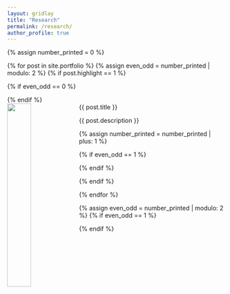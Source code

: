 ```yaml
---
layout: gridlay
title: "Research"
permalink: /research/
author_profile: true
---
```


{% assign number_printed = 0 %}

{% for post in site.portfolio %}
{% assign even_odd = number_printed | modulo: 2 %}
{% if post.highlight == 1 %}

{% if even_odd == 0 %}
<div class="row">
{% endif %}

<div class="col-sm-6 clearfix">
 <div class="well">
  <pubtit>{{ post.title }}</pubtit>
  <img src="{{ site.url }}{{ site.baseurl }}{{ post.photo }}" class="img-responsive" width="33%" style="float: left" />
  <p>{{ post.description }}</p>
 </div>
</div>

{% assign number_printed = number_printed | plus: 1 %}

{% if even_odd == 1 %}
</div>
{% endif %}

{% endif %}

{% endfor %}

{% assign even_odd = number_printed | modulo: 2 %}
{% if even_odd == 1 %}
</div>
{% endif %}

